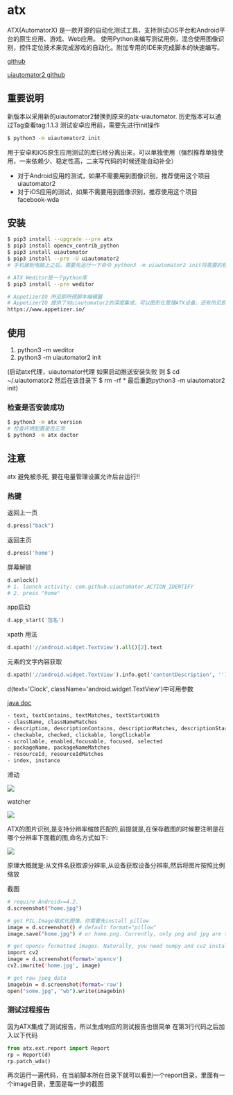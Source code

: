 # atx
ATX(AutomatorX) 是一款开源的自动化测试工具，支持测试iOS平台和Android平台的原生应用、游戏、Web应用。 使用Python来编写测试用例，混合使用图像识别，控件定位技术来完成游戏的自动化。附加专用的IDE来完成脚本的快速编写。

[github](https://github.com/NetEaseGame/ATX)

[uiautomator2 github](https://github.com/openatx/uiautomator2)

## 重要说明
新版本以采用新的uiautomator2替换到原来的atx-uiautomator. 历史版本可以通过Tag查看tag:1.1.3 测试安卓应用前，需要先进行init操作
```bash
$ python3 -m uiautomator2 init
```

用于安卓和iOS原生应用测试的库已经分离出来，可以单独使用（强烈推荐单独使用，一来依赖少、稳定性高，二来写代码的时候还能自动补全）

- 对于Android应用的测试，如果不需要用到图像识别，推荐使用这个项目uiautomator2
- 对于iOS应用的测试，如果不需要用到图像识别，推荐使用这个项目facebook-wda

## 安装
```bash
$ pip3 install --upgrade --pre atx
$ pip3 install opencv_contrib_python
$ pip3 install uiautomator
$ pip3 install --pre -U uiautomator2
# 手机接到电脑上之后，需要先运行一下命令 python3 -m uiautomator2 init将需要的程序部署到手机上，以便后续的自动化（PS：每个手机初始化一次就够了）

# ATX Weditor是一个python库
$ pip3 install --pre weditor

# AppetizerIO 所见即所得脚本编辑器
# AppetizerIO 提供了对uiautomator2的深度集成，可以图形化管理ATX设备，还有所见即所得脚本编辑器
https://www.appetizer.io/
```

## 使用
1. python3 -m weditor 
2. python3 -m uiautomator2 init 

(启动atx代理，uiautomator代理 如果启动推送安装失败 则 $ cd ~/.uiautomator2 然后在该目录下 $ rm -rf * 最后重跑python3 -m uiautomator2 init)

### 检查是否安装成功
```bash
$ python3 -m atx version
# 检查环境配置是否正常
$ python3 -m atx doctor
```

## 注意
atx 避免被杀死, 要在电量管理设置允许后台运行!!

### 热键
返回上一页
```python
d.press("back")
```
返回主页
```python
d.press('home')
```
屏幕解锁
```python
d.unlock()
# 1. launch activity: com.github.uiautomator.ACTION_IDENTIFY
# 2. press "home"
```
app启动
```python
d.app_start('包名')
```
xpath 用法
```python
d.xpath('//android.widget.TextView').all()[2].text
```
元素的文字内容获取
```python
d.xpath('//android.widget.TextView').info.get('contentDescription', '')
```
d(text='Clock', className='android.widget.TextView')中可用参数

[java doc](https://developer.android.com/reference/android/support/test/uiautomator/UiSelector)
```bash
- text, textContains, textMatches, textStartsWith
- className, classNameMatches
- description, descriptionContains, descriptionMatches, descriptionStartsWith
- checkable, checked, clickable, longClickable
- scrollable, enabled,focusable, focused, selected
- packageName, packageNameMatches
- resourceId, resourceIdMatches
- index, instance
```

滑动

![](https://i.loli.net/2019/03/02/5c7a24c360d07.png)

watcher

![](https://i.loli.net/2019/03/02/5c7a24d38a9d1.png)

ATX的图片识别,是支持分辨率缩放匹配的,前提就是,在保存截图的时候要注明是在哪个分辨率下面截的图,命名方式如下:

![](https://i.loli.net/2019/03/06/5c7f2d36ec620.png)

原理大概就是:从文件名获取源分辨率,从设备获取设备分辨率,然后将图片按照比例缩放

截图
```bash
# require Android>=4.2.
d.screenshot("home.jpg")

# get PIL.Image格式化图像。你需要先install pillow
image = d.screenshot() # default format="pillow"
image.save("home.jpg") # or home.png. Currently, only png and jpg are supported

# get opencv formatted images. Naturally, you need numpy and cv2 installed first
import cv2
image = d.screenshot(format='opencv')
cv2.imwrite('home.jpg', image)

# get raw jpeg data
imagebin = d.screenshot(format='raw')
open("some.jpg", "wb").write(imagebin)
```

### 测试过程报告
因为ATX集成了测试报告，所以生成响应的测试报告也很简单 在第3行代码之后加入以下代码
```python
from atx.ext.report import Report
rp = Report(d)
rp.patch_wda()
```
再次运行一遍代码，在当前脚本所在目录下就可以看到一个report目录，里面有一个image目录，里面是每一步的截图